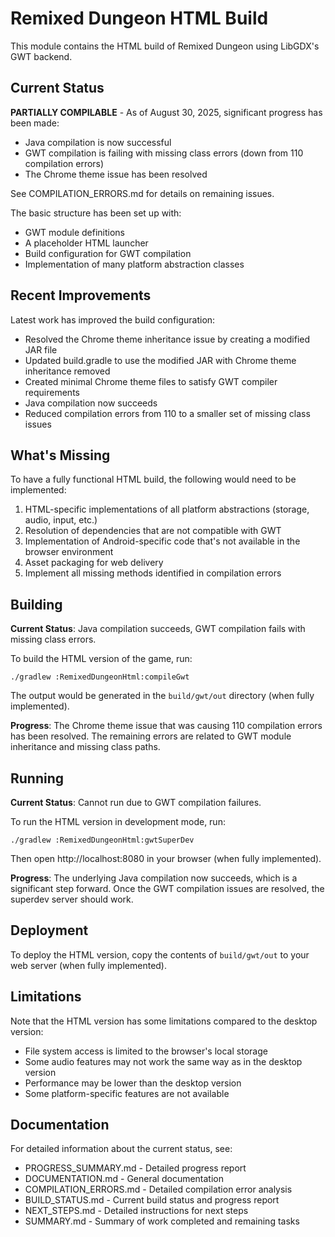 # Remixed Dungeon HTML Build

This module contains the HTML build of Remixed Dungeon using LibGDX's GWT backend.

## Current Status

**PARTIALLY COMPILABLE** - As of August 30, 2025, significant progress has been made:
- Java compilation is now successful
- GWT compilation is failing with missing class errors (down from 110 compilation errors)
- The Chrome theme issue has been resolved

See COMPILATION_ERRORS.md for details on remaining issues.

The basic structure has been set up with:
- GWT module definitions
- A placeholder HTML launcher
- Build configuration for GWT compilation
- Implementation of many platform abstraction classes

## Recent Improvements

Latest work has improved the build configuration:
- Resolved the Chrome theme inheritance issue by creating a modified JAR file
- Updated build.gradle to use the modified JAR with Chrome theme inheritance removed
- Created minimal Chrome theme files to satisfy GWT compiler requirements
- Java compilation now succeeds
- Reduced compilation errors from 110 to a smaller set of missing class issues

## What's Missing

To have a fully functional HTML build, the following would need to be implemented:
1. HTML-specific implementations of all platform abstractions (storage, audio, input, etc.)
2. Resolution of dependencies that are not compatible with GWT
3. Implementation of Android-specific code that's not available in the browser environment
4. Asset packaging for web delivery
5. Implement all missing methods identified in compilation errors

## Building

**Current Status**: Java compilation succeeds, GWT compilation fails with missing class errors.

To build the HTML version of the game, run:

```
./gradlew :RemixedDungeonHtml:compileGwt
```

The output would be generated in the `build/gwt/out` directory (when fully implemented).

**Progress**: The Chrome theme issue that was causing 110 compilation errors has been resolved. The remaining errors are related to GWT module inheritance and missing class paths.

## Running

**Current Status**: Cannot run due to GWT compilation failures.

To run the HTML version in development mode, run:

```
./gradlew :RemixedDungeonHtml:gwtSuperDev
```

Then open http://localhost:8080 in your browser (when fully implemented).

**Progress**: The underlying Java compilation now succeeds, which is a significant step forward. Once the GWT compilation issues are resolved, the superdev server should work.

## Deployment

To deploy the HTML version, copy the contents of `build/gwt/out` to your web server (when fully implemented).

## Limitations

Note that the HTML version has some limitations compared to the desktop version:
- File system access is limited to the browser's local storage
- Some audio features may not work the same way as in the desktop version
- Performance may be lower than the desktop version
- Some platform-specific features are not available

## Documentation

For detailed information about the current status, see:
- PROGRESS_SUMMARY.md - Detailed progress report
- DOCUMENTATION.md - General documentation
- COMPILATION_ERRORS.md - Detailed compilation error analysis
- BUILD_STATUS.md - Current build status and progress report
- NEXT_STEPS.md - Detailed instructions for next steps
- SUMMARY.md - Summary of work completed and remaining tasks